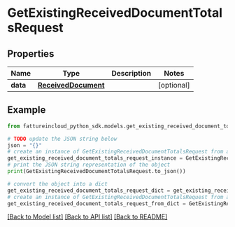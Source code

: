 # GetExistingReceivedDocumentTotalsRequest



## Properties

Name | Type | Description | Notes
------------ | ------------- | ------------- | -------------
**data** | [**ReceivedDocument**](ReceivedDocument.md) |  | [optional] 

## Example

```python
from fattureincloud_python_sdk.models.get_existing_received_document_totals_request import GetExistingReceivedDocumentTotalsRequest

# TODO update the JSON string below
json = "{}"
# create an instance of GetExistingReceivedDocumentTotalsRequest from a JSON string
get_existing_received_document_totals_request_instance = GetExistingReceivedDocumentTotalsRequest.from_json(json)
# print the JSON string representation of the object
print(GetExistingReceivedDocumentTotalsRequest.to_json())

# convert the object into a dict
get_existing_received_document_totals_request_dict = get_existing_received_document_totals_request_instance.to_dict()
# create an instance of GetExistingReceivedDocumentTotalsRequest from a dict
get_existing_received_document_totals_request_from_dict = GetExistingReceivedDocumentTotalsRequest.from_dict(get_existing_received_document_totals_request_dict)
```
[[Back to Model list]](../README.md#documentation-for-models) [[Back to API list]](../README.md#documentation-for-api-endpoints) [[Back to README]](../README.md)



